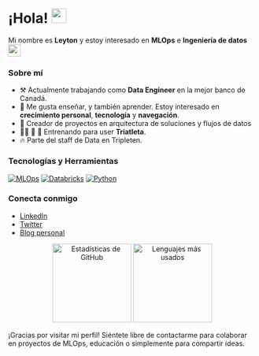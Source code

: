 # ¡Hola! <img src="https://media.giphy.com/media/hvRJCLFzcasrR4ia7z/giphy.gif" width="30px"/> 
Mi nombre es **Leyton** y estoy interesado en **MLOps** e **Ingeniería de datos** <img src="https://em-content.zobj.net/thumbs/120/apple/325/brain_1f9e0.png" width="25px"/>

### Sobre mí

- ⚒️ Actualmente trabajando como **Data Engineer** en la mejor banco de Canadá.
- 🚀 Me gusta enseñar, y también aprender. Estoy interesado en **crecimiento personal**, **tecnología** y **navegación**.
- 🎈 Creador de proyectos en arquitectura de soluciones y flujos de datos
- 🏊‍♂️ 🚴 🏃 Entrenando para user **Triatleta**.
- 🔥 Parte del staff de Data en Tripleten.

### Tecnologías y Herramientas

[![MLOps](https://img.shields.io/badge/-MLOps-blueviolet?style=flat-square)](https://mlops.community/)
[![Databricks](https://img.shields.io/badge/-Databricks-red?style=flat-square&logo=databricks&logoColor=white)](https://databricks.com/)
[![Python](https://img.shields.io/badge/-Python-3776AB?style=flat-square&logo=python&logoColor=white)](https://www.python.org/)

### Conecta conmigo

- [LinkedIn](https://www.linkedin.com/in/ljpcastroc/) <!-- Cambia # por tu enlace de LinkedIn -->
- [Twitter](https://x.com/jpiere_co)  <!-- Cambia # por tu enlace de Twitter -->
- [Blog personal](ljpiere.github.io) <!-- Cambia # por tu blog personal, si tienes -->

<div align="center">
  <img src="https://github-readme-stats.vercel.app/api?username=ljpiere&show_icons=true&theme=dark" height="160" alt="Estadísticas de GitHub" />
  <img src="https://github-readme-stats.vercel.app/api/top-langs/?username=ljpiere&layout=compact&theme=dark" height="160" alt="Lenguajes más usados" />
</div>

¡Gracias por visitar mi perfil! 
Siéntete libre de contactarme para colaborar en proyectos de MLOps, educación o simplemente para compartir ideas.
